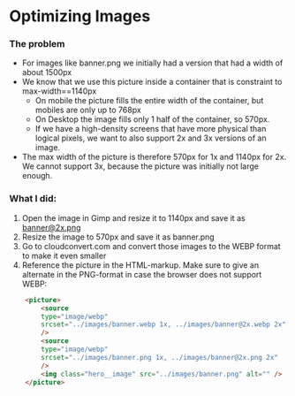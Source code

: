 # Optimizing Images
### The problem
- For images like banner.png we initially had a version that had a width of about 1500px
- We know that we use this picture inside a container that is constraint to max-width==1140px
    - On mobile the picture fills the entire width of the container, but mobiles are only up to 768px
    - On Desktop the image fills only 1 half of the container, so 570px.
    - If we have a high-density screens that have more physical than logical pixels, we want to also support 2x and 3x versions of an image.
- The max width of the picture is therefore 570px for 1x and 1140px for 2x. We cannot support 3x, because the picture was initially not large enough.

### What I did:
1. Open the image in Gimp and resize it to 1140px and save it as banner@2x.png
2. Resize the image to 570px and save it as banner.png
3. Go to cloudconvert.com and convert those images to the WEBP format to make it even smaller
4. Reference the picture in the HTML-markup. Make sure to give an alternate in the PNG-format in case the browser does not support WEBP:
```html
    <picture>
        <source
        type="image/webp"
        srcset="../images/banner.webp 1x, ../images/banner@2x.webp 2x"
        />
        <source
        type="image/webp"
        srcset="../images/banner.png 1x, ../images/banner@2x.png 2x"
        />
        <img class="hero__image" src="../images/banner.png" alt="" />
    </picture>
```